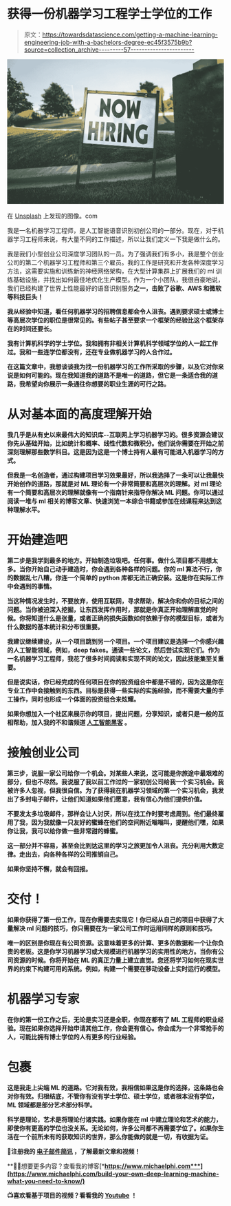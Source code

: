 # 获得一份机器学习工程学士学位的工作

> 原文：<https://towardsdatascience.com/getting-a-machine-learning-engineering-job-with-a-bachelors-degree-ec45f3575b9b?source=collection_archive---------57----------------------->

![](img/90962ce9af683a405f41664b45ff0441.png)

在 [Unsplash](https://unsplash.com/photos/kOuCX7fh50U) 上发现的图像。com

我是一名机器学习工程师，是人工智能语音识别初创公司的一部分。现在，对于机器学习工程师来说，有大量不同的工作描述，所以让我们定义一下我是做什么的。

我是我们小型创业公司深度学习团队的一员。为了强调我们有多小，我是整个创业公司的第二个机器学习工程师和第三个雇员。我的工作是研究和开发各种深度学习方法，这需要实施和训练新的神经网络架构，在大型计算集群上扩展我们的 ml 训练基础设施，并找出如何最佳地优化生产模型。作为一个小团队，我很自豪地说，我们已经构建了世界上性能最好的语音识别服务[](https://www.g2.com/products/assemblyai-speech-to-text-api/reviews)**之一，击败了谷歌、AWS 和微软等科技巨头！**

**我从经验中知道，看任何机器学习的招聘信息都会令人沮丧。遇到要求硕士或博士等高层次学位的职位是很常见的。有些帖子甚至要求一个框架的经验比这个框架存在的时间还要长。**

**我有计算机科学的学士学位。我和拥有非相关计算机科学领域学位的人一起工作过。我和一些连学位都没有，还在专业做机器学习的人合作过。**

**在这篇文章中，我想谈谈我为找一份机器学习的工作所采取的步骤，以及它对你来说是如何可能的。现在我知道我的道路不是唯一的道路，但它是一条适合我的道路，我希望向你展示一条通往你想要的职业生涯的可行之路。**

# **从对基本面的高度理解开始**

**我几乎是从有史以来最伟大的知识库--互联网上学习机器学习的。很多资源会建议你先从基础开始，比如统计和概率、线性代数和微积分。他们说你需要在开始之前深刻理解那些数学科目。这是因为这是一个博士持有人最有可能进入机器学习的方式。**

**但我是一名创造者，通过构建项目学习效果最好，所以我选择了一条可以让我最快开始创作的道路，那就是对 ML 理论有一个非常简要和高层次的理解。对 ml 理论有一个简要和高层次的理解就像有一个指南针来指导你解决 ML 问题。你可以通过阅读一堆与 ml 相关的博客文章、快速浏览一本综合书籍或参加在线课程来达到这种理解水平。**

# **开始建造吧**

**第二步是我学到最多的地方。开始制造垃圾吧。任何事。做什么项目都不用想太多。当你开始自己动手建造时，你会遇到各种各样的问题。你的 ml 算法不行，你的数据乱七八糟，你连一个简单的 python 库都无法正确安装。这是你在实际工作中会遇到的事情。**

**当这种情况发生时，不要放弃，使用互联网，寻求帮助，解决你和你的目标之间的问题。当你被迫深入挖掘，让东西发挥作用时，那就是你真正开始理解直觉的时候。你将知道什么是张量，或者正确的损失函数如何依赖于你的模型目标，或者为什么数据的基本统计和分布很重要。**

**我建议继续建设，从一个项目跳到另一个项目。一个项目建议是选择一个你感兴趣的人工智能领域，例如，deep fakes。通读一些论文，然后尝试实现它们。作为一名机器学习工程师，我花了很多时间阅读和实现不同的论文，因此技能集至关重要。**

**但是说实话，你已经完成的任何项目在你的投资组合中都是不错的，因为这是你在专业工作中会接触到的东西。目标是获得一些实际的实施经验，而不需要大量的手工操作，同时也形成一个体面的投资组合来炫耀。**

**如果你想加入一个社区来展示你的项目，提出问题，分享知识，或者只是一般的互相帮助，加入我的不和谐频道 [**人工智能黑客**](https://discord.gg/9wSTT4F) 。**

# **接触创业公司**

**第三步，说服一家公司给你一个机会。对某些人来说，这可能是你旅途中最艰难的部分，但也不尽然。我说服了我以前工作过的一家初创公司给我一个实习机会。我被许多人忽视，但我很自信。为了获得我在机器学习领域的第一个实习机会，我发出了多封电子邮件，让他们知道如果他们愿意，我有信心为他们提供价值。**

**不要发太多垃圾邮件，那样会让人讨厌，所以在找工作时要考虑周到。他们最终雇用了我，因为我就像一只友好的蜜蜂在他们的空间附近嗡嗡叫，提醒他们嘿，如果你让我，我可以给你做一些非常甜的蜂蜜。**

**这一部分并不容易，甚至会比到达这里的学习之旅更加令人沮丧。充分利用大数定律。走出去，向各种各样的公司推销自己。**

**如果你坚持不懈，就会有回报。**

# **交付！**

**如果你获得了第一份工作，现在你需要去实现它！你已经从自己的项目中获得了大量解决 ml 问题的技巧，你只需要在为一家公司工作时运用同样的原则和技巧。**

**唯一的区别是你现在有公司资源。这意味着更多的计算、更多的数据和一个让你负责的老板。这是你学习机器学习或大规模进行机器学习的实用性的地方。当你有公司资源的时候。你将开始在 ML 的真正力量上建立直觉。您还将学习如何在现实世界的约束下构建可用的系统。例如，构建一个需要在移动设备上实时运行的模型。**

# **机器学习专家**

**在你的第一份工作之后，无论是实习还是全职，你现在都有了 ML 工程师的职业经验。现在如果你选择开始申请其他工作，你会更有信心。你会成为一个非常抢手的人，可能比拥有博士学位的人有更多的行业经验。**

# **包裹**

**这是我走上尖端 ML 的道路。它对我有效，我相信如果这是你的选择，这条路也会对你有效。归根结底，不管你有没有学士学位、硕士学位，或者根本没有学位，ML 领域都是部分艺术部分科学。**

**科学是理论，艺术是将理论付诸实践。如果你能在 ml 中建立理论和艺术的能力，即使你有更高的学位也没关系。无论如何，许多公司都不再需要学位了。如果你生活在一个前所未有的获取知识的世界，那么你能做的就是一切，有收据为证。**

**🥇注册我的 [**电子邮件简讯**](http://eepurl.com/gwy3hj) **，了解最新文章和视频！****

**✍🏽想要更多内容？查看我的博客[***https://www.michaelphi.com***](https://www.michaelphi.com/build-your-own-deep-learning-machine-what-you-need-to-know/)**

**📺喜欢看基于项目的视频？看看我的 [**Youtube**](https://www.youtube.com/channel/UCYpBgT4riB-VpsBBBQkblqQ?view_as=subscriber) ！**